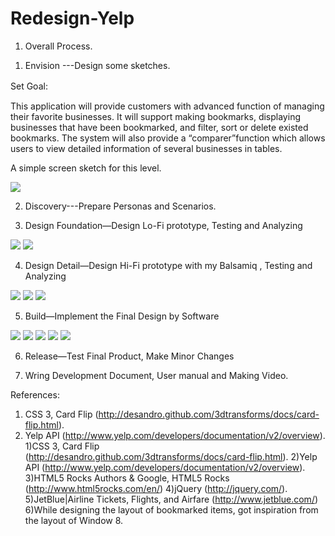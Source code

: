 Redesign-Yelp
=============
1.	Overall Process.

1) Envision ---Design some sketches. 

Set Goal:　

This application will provide customers with advanced function of managing their favorite businesses. It will support making bookmarks, displaying businesses that have been bookmarked, and filter, sort or delete existed bookmarks. The system will also provide a “comparer”function which allows users to view detailed information of several businesses in tables.

A simple screen sketch for this level.  

<img src="https://s3.amazonaws.com/js4153/1.png">

2) Discovery---Prepare Personas and Scenarios. 

3) Design Foundation—Design Lo-Fi prototype, Testing and Analyzing

<img src="https://s3.amazonaws.com/js4153/2.png">
<img src="https://s3.amazonaws.com/js4153/3.png">


4) Design Detail—Design Hi-Fi prototype with my Balsamiq , Testing and Analyzing 
<img src="https://s3.amazonaws.com/js4153/4.png">
<img src="https://s3.amazonaws.com/js4153/8.png">
<img src="https://s3.amazonaws.com/js4153/10.png">

5) Build—Implement the Final Design by Software

<img src="https://s3.amazonaws.com/js4153/11.png">
<img src="https://s3.amazonaws.com/js4153/12.png">
<img src="https://s3.amazonaws.com/js4153/13.png">
<img src="https://s3.amazonaws.com/js4153/14.png">
<img src="https://s3.amazonaws.com/js4153/15.png">

6) Release—Test Final Product, Make Minor Changes

7) Wring Development Document, User manual and Making Video. 


References: 


1) CSS 3, Card Flip (http://desandro.github.com/3dtransforms/docs/card-flip.html).
2) Yelp API (http://www.yelp.com/developers/documentation/v2/overview).
1)CSS 3, Card Flip (http://desandro.github.com/3dtransforms/docs/card-flip.html).
2)Yelp API (http://www.yelp.com/developers/documentation/v2/overview).
3)HTML5 Rocks Authors & Google, HTML5 Rocks (http://www.html5rocks.com/en/)
4)jQuery (http://jquery.com/).
5)JetBlue|Airline Tickets, Flights, and Airfare (http://www.jetblue.com/)
6)While designing the layout of bookmarked items, got inspiration from the layout of Window 8.
